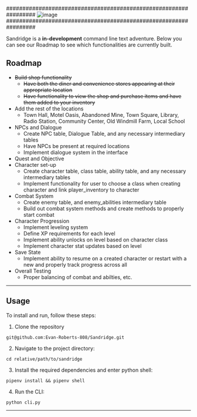 #################################################################
![image](https://github.com/Evan-Roberts-808/Sandridge/assets/105817690/f4f35e90-f2b8-4ecc-a29e-13dee1784fcd)
#################################################################

Sandridge is a **in-development** command line text adventure. Below you can see our Roadmap to see which functionalities are currently built.

## Roadmap

- ~~Build shop functionality~~
    - ~~Have both the diner and convenience stores appearing at their appropriate location~~
    - ~~Have functionality to view the shop and purchase items and have them added to your inventory~~
- Add the rest of the locations
  - Town Hall, Motel Oasis, Abandoned Mine, Town Square, Library, Radio Station, Community Center, Old Windmill Farm, Local School
- NPCs and Dialogue
    - Create NPC table, Dialogue Table, and any necessary intermediary tables
    - Have NPCs be present at required locations
    - Implement dialogue system in the interface
- Quest and Objective
- Character set-up
    - Create character table, class table, ability table, and any necessary intermediary tables
    - Implement functionality for user to choose a class when creating character and link player_inventory to character
- Combat System
    - Create enemy table, and enemy_abilities intermediary table
    - Build out combat system methods and create methods to properly start combat
- Character Progression
    - Implement leveling system
    - Define XP requirements for each level
    - Implement ability unlocks on level based on character class
    - Implement character stat updates based on level
- Save State
    - Implement ability to resume on a created character or restart with a new and properly track progress across all
- Overall Testing
    - Proper balancing of combat and abilties, etc.

---

## Usage

To install and run, follow these steps:
1. Clone the repository
``` 
git@github.com:Evan-Roberts-808/Sandridge.git 
```
2. Navigate to the project directory:
```
cd relative/path/to/sandridge
```
3. Install the required dependencies and enter python shell:
```
pipenv install && pipenv shell
```
4. Run the CLI:
```
python cli.py
```
---

